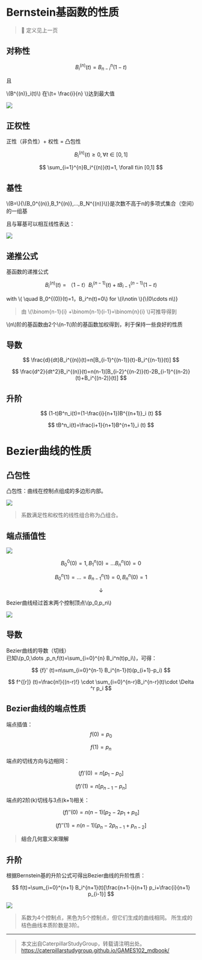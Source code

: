 # Bernstein基函数的性质    

> &#x1F50E; 定义见上一页

## 对称性

$$
B_i^{(n)}(t)=B_{n-i}^{n}(1-t)
$$

且

\\(B^{(n)}_i(t)\\)   在\\(t= \frac{i}{n} \\)达到最大值   

![](../assets/B曲-13.png) 


## 正权性    

正性（非负性）+ 权性 = 凸包性  

$$
B_i^{(n)}(t)\ge 0,\forall t\in [0,1]
$$

$$
\sum_{i=1}^{n}B_i^{(n)}(t)=1, \forall t\in [0,1]
$$

## 基性   

\\(B=\\){\\(B_0^{(n)},B_1^{(n)},...,B_N^{(n)}\\)}是次数不高于n的多项式集合（空间）的一组基

且与幂基可以相互线性表达：

![](../assets/B曲-35.png) 

## 递推公式    

基函数的递推公式   

$$
B_i^{(n)}(t)=（1-t）B_i^{(n-1)}(t)+tB_{i-1}^{(n-1)}(1-t)
$$

with \\( \quad B_0^{(0)}(t)=1，B_i^n(t)=0\\) for \\(i\notin \\){\\(0\cdots n\\)}    

> 由 \\(\binom{n-1}{i} +\binom{n-1}{i-1}=\binom{n}{i}  \\)可推导得到     

\\(n\\)阶的基函数由2个\\(n-1\\)阶的基函数加权得到，利于保持一些良好的性质    

## 导数    

$$
\frac{d}{dt}B_i^{(n)}(t)=n[B_{i-1}^{(n-1)}(t)-B_i^{(n-1)}(t)] 
$$

$$
\frac{d^2}{dt^2}B_i^{(n)}(t)=n(n-1)[B_{i-2}^{(n-2)}(t)-2B_{i-1}^{(n-2)}(t)+B_i^{(n-2)}(t)] 
$$

## 升阶   

$$
(1-t)B^n_i(t)=(1-\frac{i}{n+1})B^{(n+1)}_i (t)
$$

$$
tB^n_i(t)=\frac{i+1}{n+1}B^{n+1}_i (t)
$$

# Bezier曲线的性质

## 凸包性

凸包性：曲线在控制点组成的多边形内部。

![](../assets/B曲-15.png)   

> 系数满足性和权性的线性组合称为凸组合。     
    
## 端点插值性    

![](../assets/B曲-16.png) 
    
$$
B_0^0(0)=1,B_1^n(0)= \dots B_n^n(0)=0
$$

$$
B_0^n(1)= \dots =B_{n-1}^n(1)=0,B_n^n(0)=1
$$

$$
\downarrow 
$$

Bezier曲线经过首末两个控制顶点\\(p_0,p_n\\)    

![](../assets/B曲-17.png) 


## 导数    

Bezier曲线的导数（切线）  
已知\\(p_0,\dots ,p_n,f(t)=\sum_{i=0}^{n} B_i^n(t)p_i\\)，可得：  

$$
  {f}' (t)=n\sum_{i=0}^{n-1} B_i^{n-1}(t)(p_{i+1}-p_i)
$$

$$
  f^{[r]} (t)=\frac{n!}{(n-r)!} \cdot  \sum_{i=0}^{n-r}B_i^{n-r}(t)\cdot \Delta ^r p_i
$$


## Bezier曲线的端点性质   

端点插值：   
$$
f(0)=p_0
$$

$$
f(1)=p_n
$$

端点的切线方向与边相同：   

$$
(f)'(0)=n[p_1-p_0]
$$

$$
(f)'(1)=n[p_{n-1}-p_n]
$$

端点的2阶(k)切线与3点(k+1)相关：   


$$
(f)''(0)=n(n-1)[p_2-2p_1+p_0]
$$

$$
(f)''(1)=n(n-1)[p_n-2p_{n-1}+p_{n-2}]
$$

> **结合几何意义来理解**    


## 升阶   

根据Bernstein基的升阶公式可得出Bezier曲线的升阶性质： 

$$
f(t)=\sum_{i=0}^{n+1} B_i^{n+1}(t)[\frac{n+1-i}{n+1} p_i+\frac{i}{n+1} p_{i-1}]
$$

![](../assets/B曲-18.png) 

> 系数为4个控制点，黑色为5个控制点，但它们生成的曲线相同。
所生成的桔色曲线本质阶数是3阶。

---  

> 本文出自CaterpillarStudyGroup，转载请注明出处。
https://caterpillarstudygroup.github.io/GAMES102_mdbook/


